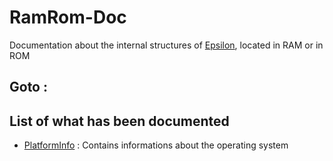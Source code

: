 # RamRom-Doc
Documentation about the internal structures of [Epsilon](https://github.com/numworks/epsilon), located in RAM or in ROM

## Goto :

## List of what has been documented

- [PlatformInfo](PlatformInfo.md) : Contains informations about the operating system


